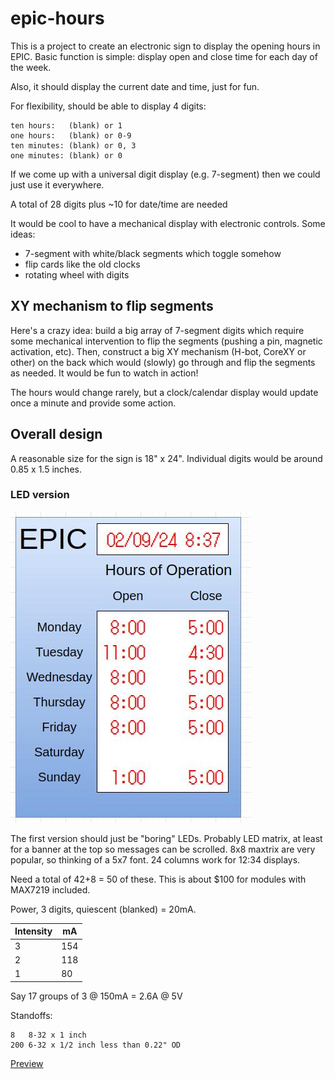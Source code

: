 # epic-hours

This is a project to create an electronic sign to display the opening
hours in EPIC.  Basic function is simple:  display open and close time
for each day of the week.

Also, it should display the current date and time, just for fun.

For flexibility, should be able to display 4 digits:

    ten hours:   (blank) or 1
    one hours:   (blank) or 0-9
    ten minutes: (blank) or 0, 3
    one minutes: (blank) or 0

If we come up with a universal digit display (e.g. 7-segment) then
we could just use it everywhere.

A total of 28 digits plus ~10 for date/time are needed

It would be cool to have a mechanical display with electronic
controls.  Some ideas:

* 7-segment with white/black segments which toggle somehow
* flip cards like the old clocks
* rotating wheel with digits

## XY mechanism to flip segments

Here's a crazy idea:  build a big array of 7-segment digits which
require some mechanical intervention to flip the segments (pushing a
pin, magnetic activation, etc).  Then, construct a big XY mechanism
(H-bot, CoreXY or other) on the back which would (slowly) go through
and flip the segments as needed.  It would be fun to watch in action!

The hours would change rarely, but a clock/calendar display would
update once a minute and provide some action.

## Overall design

A reasonable size for the sign is 18" x 24".  Individual digits would
be around 0.85 x 1.5 inches.

### LED version

![Preview pixture](Sketches/preview.jpg)

The first version should just be "boring" LEDs.  Probably LED matrix,
at least for a banner at the top so messages can be scrolled.
8x8 maxtrix are very popular, so thinking of a 5x7 font.
24 columns work for 12:34 displays.

Need a total of 42+8 = 50 of these.  This is about $100
for modules with MAX7219 included.

Power, 3 digits, quiescent (blanked) = 20mA.

| Intensity | mA  |
|-----------|-----|
| 3         | 154 |
| 2         | 118 |
| 1         | 80  |

Say 17 groups of 3 @ 150mA = 2.6A @ 5V

Standoffs:

    8   8-32 x 1 inch
	200 6-32 x 1/2 inch less than 0.22" OD

[Preview](Sketches/amazon_8x8.jpg)
